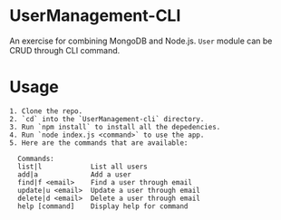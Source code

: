 # UserManagement-CLI

An exercise for combining MongoDB and Node.js. `User` module can be CRUD through CLI command. 

# Usage

```
1. Clone the repo.
2. `cd` into the `UserManagement-cli` directory.
3. Run `npm install` to install all the depedencies.
4. Run `node index.js <command>` to use the app.
5. Here are the commands that are available:

  Commands:
  list|l            List all users
  add|a             Add a user
  find|f <email>    Find a user through email
  update|u <email>  Update a user through email
  delete|d <email>  Delete a user through email
  help [command]    Display help for command
  
```
